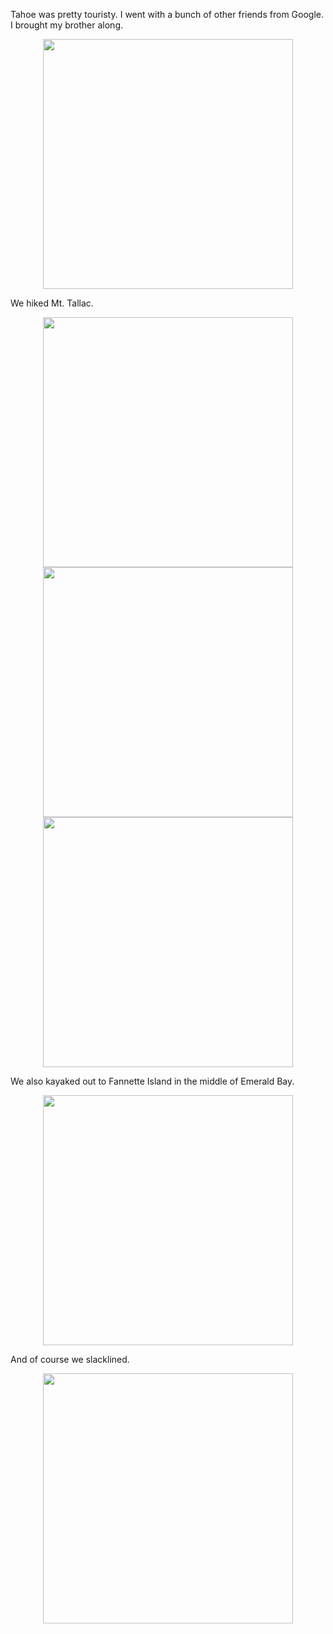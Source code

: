 Tahoe was pretty touristy. I went with a bunch of other friends from Google. I brought my brother along.

<center><img src="require('assets/images/posts/tahoe/close_brothers.jpg')" style="width: auto; height: 400;" /></center>

We hiked Mt. Tallac.

<center><img src="require('assets/images/posts/tahoe/tahoe_friends_2.jpg')" style="width: auto; height: 400;" /></center>

<center><img src="require('assets/images/posts/tahoe/mount_tallac_1.jpg')" style="width: auto; height: 400;" /></center>

<center><img src="require('assets/images/posts/tahoe/mount_tallac_2.jpg')" style="width: auto; height: 400;" /></center>

We also kayaked out to Fannette Island in the middle of Emerald Bay.

<center><img src="require('assets/images/posts/tahoe/tahoe_friends_1.jpg')" style="width: auto; height: 400;" /></center>

And of course we slacklined.

<center><img src="require('assets/images/posts/tahoe/slacklining_3.jpg')" style="width: auto; height: 400;" /></center>
